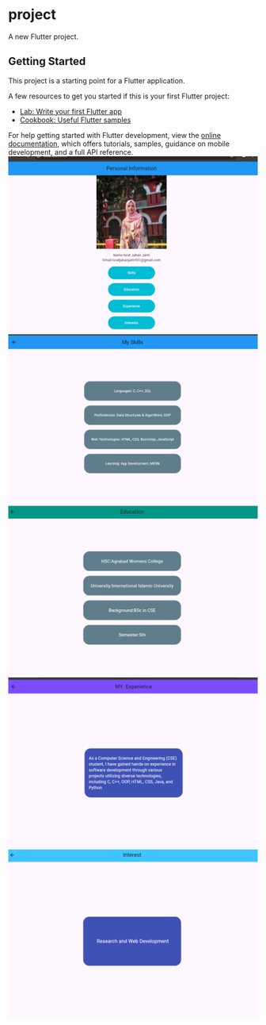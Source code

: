# project

A new Flutter project.

## Getting Started

This project is a starting point for a Flutter application.

A few resources to get you started if this is your first Flutter project:

- [Lab: Write your first Flutter app](https://docs.flutter.dev/get-started/codelab)
- [Cookbook: Useful Flutter samples](https://docs.flutter.dev/cookbook)

For help getting started with Flutter development, view the
[online documentation](https://docs.flutter.dev/), which offers tutorials,
samples, guidance on mobile development, and a full API reference.
![image alt](https://github.com/ishrajarin/project/blob/59f596e2ea8c2451a5687029ce77a4198dc88be4/Screenshot%202024-10-13%20200348.png)
![image_alt](https://github.com/ishrajarin/project/blob/6fb6878cee4dc1b40aceb27e86b748f0d5788b3a/Screenshot%202024-10-13%20200407.png)
![image_alt](https://github.com/ishrajarin/project/blob/b4b0c5b60e86d5477e71bd63183efff6897bbbcc/Screenshot%202024-10-13%20200435.png)
![image_alt](https://github.com/ishrajarin/project/blob/3ceff2aaba5b5dcb724b30416b9d192e22f53686/Screenshot%202024-10-13%20200452.png)
![image_alt](https://github.com/ishrajarin/project/blob/1d2156657838d502a24506cbbbbba15c67333d11/image_2024-10-13_202819777.png)
